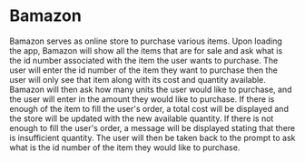 # Bamazon
Bamazon serves as online store to purchase various items. Upon loading the app, Bamazon will show all the items that are for sale and ask what is the id number associated with the item the user wants to purchase. The user will enter the id number of the item they want to purchase then the user will only see that item along with its cost and quantity available. Bamazon will then ask how many units the user would like to purchase, and the user will enter in the amount they would like to purchase. If there is enough of the item to fill the user's order, a total cost will be displayed and the store will be updated with the new available quantity. If there is not enough to fill the user's order, a message will be displayed stating that there is insufficient quantity. The user will then be taken back to the prompt to ask what is the id number of the item they would like to purchase.
